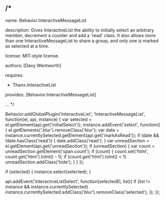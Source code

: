 /*
---

name: Behavior.InteractiveMessageList

description: Gives InteractiveList the ability to initially select an arbitrary member,
             decrement a counter and add a 'read' class. It also allows more than
             one InteractiveMessageList to share a group, and only one is marked
             as selected at a time.

license: MIT-style license.

authors: [Davy Wentworth]

requires:
 - Thanx.InteractiveList

provides: [Behavior.InteractiveMessageList]

...
*/

Behavior.addGlobalPlugin('InteractiveList', 'InteractiveMessageList', function(el, api, instance) {
  var selected = el.getElement(api.get('initialSelect'));
  instance.addEvent('select', function() {
    el.getElements('.blur').removeClass('blur');
    var date = instance.currentlySelected.getElement(api.get('markAsRead'));
    if (date && !date.hasClass('read')) {
      date.addClass('read');
    }
    var unreadSection = el.getElement(api.get('unreadSection'));
    if (unreadSection) {
      var count = unreadSection.getElement('span.count');
      if (count) {
        count.set('html', count.get('html').toInt() - 1);
        if (count.get('html').toInt() < 1) unreadSection.addClass('hide');
      }
    }
  });

  if (selected) {
    instance.select(selected);
  }

  api.addEvent('interactiveListSelect', function(selectedEl, list){
    if (list != instance && instance.currentlySelected) instance.currentlySelected.addClass('blur').removeClass('selected');
  });
});